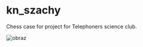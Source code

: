 # kn_szachy
Chess case for project for Telephoners science club.

![obraz](https://user-images.githubusercontent.com/56256681/169305162-6c1a65d0-9faa-474f-bc39-746b461c7648.png)


